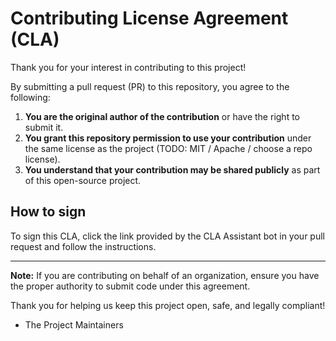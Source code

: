 # Contributing License Agreement (CLA)

Thank you for your interest in contributing to this project!  

By submitting a pull request (PR) to this repository, you agree to the following:

1. **You are the original author of the contribution** or have the right to submit it.  
2. **You grant this repository permission to use your contribution** under the same license as the project (TODO: MIT / Apache / choose a repo license).  
3. **You understand that your contribution may be shared publicly** as part of this open-source project.  

## How to sign

To sign this CLA, click the link provided by the CLA Assistant bot in your pull request and follow the instructions.

---

**Note:** If you are contributing on behalf of an organization, ensure you have the proper authority to submit code under this agreement.

Thank you for helping us keep this project open, safe, and legally compliant!  

- The Project Maintainers